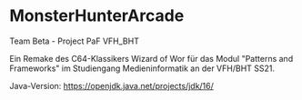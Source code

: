 # MonsterHunterArcade
Team Beta - Project PaF VFH_BHT

Ein Remake des C64-Klassikers Wizard of Wor für das Modul "Patterns and Frameworks" im Studiengang Medieninformatik an der VFH/BHT SS21.

Java-Version: https://openjdk.java.net/projects/jdk/16/
